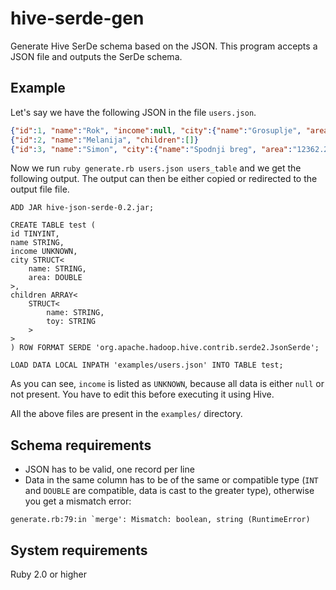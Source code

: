 hive-serde-gen
==============

Generate Hive SerDe schema based on the JSON. This program accepts a JSON file and outputs the SerDe schema.

Example
---
Let's say we have the following JSON in the file `users.json`.

```json
{"id":1, "name":"Rok", "income":null, "city":{"name":"Grosuplje", "area":"12544.4"}, "children":[{"name":"Matej"}]}
{"id":2, "name":"Melanija", "children":[]}
{"id":3, "name":"Simon", "city":{"name":"Spodnji breg", "area":"12362.2354"}, "children":[{"name":"Simonca"},{"name":"Matic", "toy":"Ropotulica"}]}
```

Now we run `ruby generate.rb users.json users_table` and we get the following output. The output can then be either copied or redirected to the output file file.

```
ADD JAR hive-json-serde-0.2.jar;

CREATE TABLE test (
id TINYINT,
name STRING,
income UNKNOWN,
city STRUCT<
	name: STRING,
	area: DOUBLE
>,
children ARRAY<
	STRUCT<
		name: STRING,
		toy: STRING
	>
>
) ROW FORMAT SERDE 'org.apache.hadoop.hive.contrib.serde2.JsonSerde';

LOAD DATA LOCAL INPATH 'examples/users.json' INTO TABLE test;
```

As you can see, `income` is listed as `UNKNOWN`, because all data is either `null` or not present. You have to edit this before executing it using Hive. 

All the above files are present in the `examples/` directory.

Schema requirements
---

- JSON has to be valid, one record per line
- Data in the same column has to be of the same or compatible type (`INT` and `DOUBLE` are compatible, data is cast to the greater type), otherwise you get a mismatch error:

```
generate.rb:79:in `merge': Mismatch: boolean, string (RuntimeError)
```

System requirements
---

Ruby 2.0 or higher
